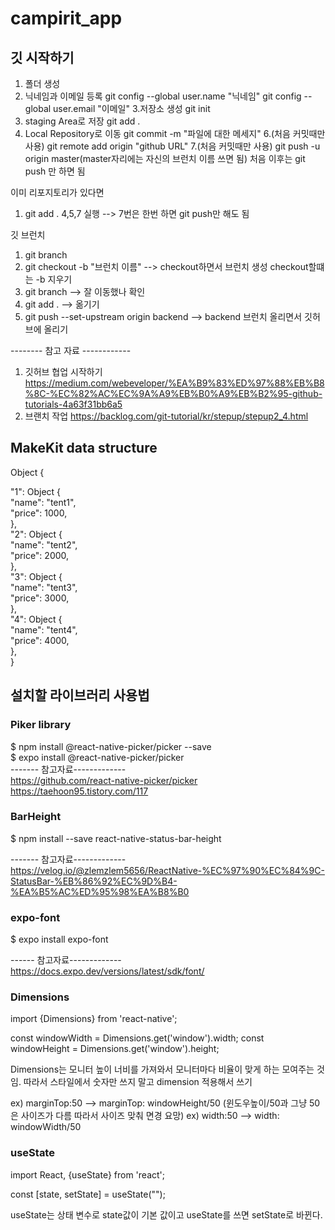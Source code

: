 # campirit_app

## 깃 시작하기
1. 폴더 생성
2. 닉네임과 이메일 등록
git config --global user.name "닉네임"
git config --global user.email "이메일"
3.저장소 생성
git init
4. staging Area로 저장   git add .
5. Local Repository로 이동   git commit -m "파일에 대한 메세지"
6.(처음 커밋때만 사용) git remote add origin "github URL"
7.(처음 커밋때만 사용) git push -u origin master(master자리에는 자신의 브런치 이름 쓰면 됨)
                             처음 이후는 git push 만 하면 됨

이미 리포지토리가 있다면
1. git add . 
4,5,7 실행 --> 7번은 한번 하면 git push만 해도 됨



깃 브런치
1. git branch
2. git checkout -b "브런치 이름" --> checkout하면서 브런치 생성 checkout할떄는 -b 지우기
3. git branch --> 잘 이동했나 확인
4. git add . --> 옮기기
5. git push --set-upstream origin backend --> backend 브런치 올리면서 깃허브에 올리기

-------- 참고 자료 ------------
1. 깃허브 협업 시작하기
 https://medium.com/webeveloper/%EA%B9%83%ED%97%88%EB%B8%8C-%EC%82%AC%EC%9A%A9%EB%B0%A9%EB%B2%95-github-tutorials-4a63f31bb6a5
2. 브랜치 작업
https://backlog.com/git-tutorial/kr/stepup/stepup2_4.html 

## MakeKit data structure

Object {
  
  "1": Object {  
    "name": "tent1",                 
    "price": 1000,           
  },                 
  "2": Object {                
    "name": "tent2",               
    "price": 2000,               
  },                         
  "3": Object {                
    "name": "tent3",       
    "price": 3000,         
  },                       
  "4": Object {           
    "name": "tent4",     
    "price": 4000,               
  },                         
}                            

## 설치할 라이브러리 사용법

### Piker library
$ npm install @react-native-picker/picker --save \
$ expo install @react-native-picker/picker \
------- 참고자료-------------\
https://github.com/react-native-picker/picker  \
https://taehoon95.tistory.com/117

### BarHeight
$ npm install --save react-native-status-bar-height

------- 참고자료-------------\
https://velog.io/@zlemzlem5656/ReactNative-%EC%97%90%EC%84%9C-StatusBar-%EB%86%92%EC%9D%B4-%EA%B5%AC%ED%95%98%EA%B8%B0

### expo-font
$ expo install expo-font

------ 참고자료-------------\
https://docs.expo.dev/versions/latest/sdk/font/


### Dimensions

import {Dimensions} from 'react-native';

const windowWidth = Dimensions.get('window').width;
const windowHeight = Dimensions.get('window').height;

Dimensions는 모니터 높이 너비를 가져와서 모니터마다 비율이 맞게 하는 모여주는 것임. 
따라서 스타일에서 숫자만 쓰지 말고 dimension 적용해서 쓰기

ex) marginTop:50 --> marginTop: windowHeight/50 (윈도우높이/50과 그냥 50은 사이즈가 다름 따라서 사이즈 맞춰 면경 요망)
ex) width:50 --> width: windowWidth/50

### useState

import React, {useState} from 'react';

const [state, setState] = useState("");

useState는 상태 변수로 state값이 기본 값이고 useState를 쓰면 setState로 바뀐다.
